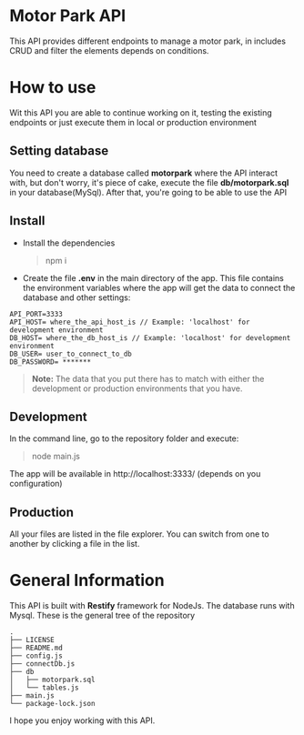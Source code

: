 # Motor Park API

This API provides different endpoints to manage a motor park, in includes CRUD and filter the elements depends on conditions.

# How to use

Wit this API you are able to continue working on it, testing the existing endpoints or just execute them in local or production environment
## Setting database
You need to create a database called **motorpark** where the API interact with, but don't worry, it's piece of cake, execute the file **db/motorpark.sql** in your database(MySql). After that, you're going to be able to use the API
## Install
- Install the dependencies
  > npm i
- Create the file **.env** in the main directory of the app. This file contains the environment variables where the app will get the data to connect the database and other settings:
```
API_PORT=3333
API_HOST= where_the_api_host_is // Example: 'localhost' for development environment
DB_HOST= where_the_db_host_is // Example: 'localhost' for development environment
DB_USER= user_to_connect_to_db
DB_PASSWORD= *******
```
> **Note:** The data that you put there has to match with either the development or production environments that you have.

## Development

In the command line, go to the repository folder and execute:
> node main.js

The app  will be available in  http://localhost:3333/  (depends on you configuration)
## Production

All your files are listed in the file explorer. You can switch from one to another by clicking a file in the list.

# General Information

This API is built with **Restify** framework for NodeJs. The database runs with Mysql.
These is the general tree of the repository
````
.
├── LICENSE
├── README.md
├── config.js
├── connectDb.js
├── db
│   ├── motorpark.sql
│   └── tables.js
├── main.js
└── package-lock.json
````

I hope you enjoy working with this API.
